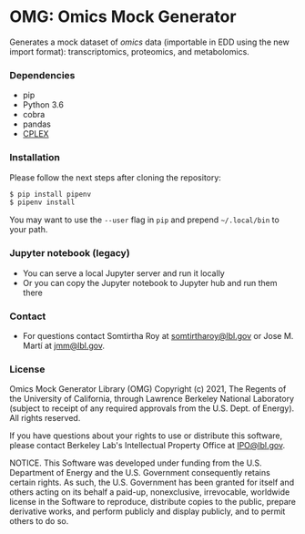 # OMG: Omics Mock Generator

Generates a mock dataset of _omics_ data (importable in EDD using the new import format): transcriptomics, proteomics, and metabolomics.

### Dependencies
- pip
- Python 3.6
- cobra
- pandas
- [CPLEX](https://www.ibm.com/products/ilog-cplex-optimization-studio?)


### Installation

Please follow the next steps after cloning the repository:
```bash
$ pip install pipenv
$ pipenv install
```
You may want to use the `--user` flag in `pip` and prepend `~/.local/bin` to your path.

### Jupyter notebook (__legacy__)
- You can serve a local Jupyter server and run it locally
- Or you can copy the Jupyter notebook to Jupyter hub and run them there

### Contact
- For questions contact Somtirtha Roy at [somtirtharoy@lbl.gov](somtirtharoy@lbl.gov) or Jose M. Martí at [jmm@lbl.gov](jmm@lbl.gov).

### License
Omics Mock Generator Library (OMG) Copyright (c) 2021, The
Regents of the University of California, through Lawrence
Berkeley National Laboratory (subject to receipt of any required
approvals from the U.S. Dept. of Energy). All rights reserved.

If you have questions about your rights to use or distribute this software,
please contact Berkeley Lab's Intellectual Property Office at
IPO@lbl.gov.

NOTICE.  This Software was developed under funding from the U.S. Department
of Energy and the U.S. Government consequently retains certain rights.  As
such, the U.S. Government has been granted for itself and others acting on
its behalf a paid-up, nonexclusive, irrevocable, worldwide license in the
Software to reproduce, distribute copies to the public, prepare derivative 
works, and perform publicly and display publicly, and to permit others to do so.